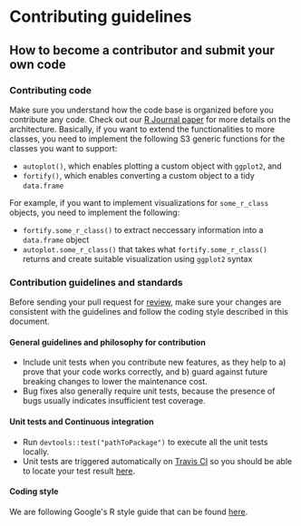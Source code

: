 # Contributing guidelines

## How to become a contributor and submit your own code

### Contributing code

Make sure you understand how the code base is organized before you contribute any code. Check out our [R Journal paper](https://journal.r-project.org/archive/2016-2/tang-horikoshi-li.pdf) for more details on the architecture. Basically, if you want to extend the functionalities to more classes, you need to implement the following S3 generic functions for the classes you want to support:

* `autoplot()`, which enables plotting a custom object with `ggplot2`, and
* `fortify()`, which enables converting a custom object to a tidy `data.frame`

For example, if you want to implement visualizations for `some_r_class` objects, you need to implement the following:

* `fortify.some_r_class()` to extract neccessary information into a `data.frame` object
* `autoplot.some_r_class()` that takes what `fortify.some_r_class()` returns and create suitable visualization using `ggplot2` syntax


### Contribution guidelines and standards

Before sending your pull request for
[review](https://github.com/sinhrks/ggfortify/pulls),
make sure your changes are consistent with the guidelines and follow the
coding style described in this document.

#### General guidelines and philosophy for contribution

* Include unit tests when you contribute new features, as they help to
  a) prove that your code works correctly, and b) guard against future breaking
  changes to lower the maintenance cost.
* Bug fixes also generally require unit tests, because the presence of bugs
  usually indicates insufficient test coverage.

#### Unit tests and Continuous integration

* Run `devtools::test("pathToPackage")` to execute all the unit tests locally.
* Unit tests are triggered automatically on [Travis CI](https://travis-ci.org) so you should be able to locate your test result [here](https://travis-ci.org/sinhrks/ggfortify/pull_requests). 

#### Coding style

We are following Google's R style guide that can be found [here](https://google.github.io/styleguide/Rguide.xml).
